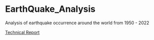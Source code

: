 # EarthQuake_Analysis
Analysis of earthquake occurrence around the world from 1950 - 2022

[Technical Report](https://medium.com/@AviatorIfeanyi/an-analysis-of-earthquake-occurrence-around-the-world-1950-2022-8ab4b8c26a1)